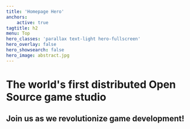 ```yaml
---
title: 'Homepage Hero'
anchors:
    active: true
tagtitle: h2
menu: Top
hero_classes: 'parallax text-light hero-fullscreen'
hero_overlay: false
hero_showsearch: false
hero_image: abstract.jpg
---
```


# The world's first distributed Open Source game studio
## Join us as we revolutionize game development!





